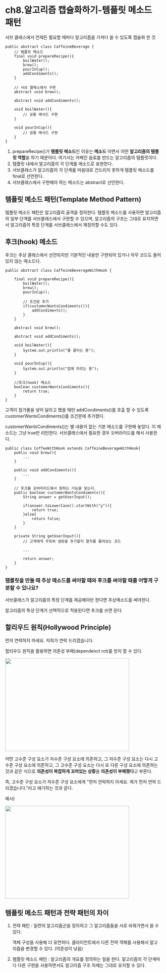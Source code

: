 # ch8.알고리즘 캡슐화하기-템플릿 메소드 패턴
서브 클래스에서 언제든 필요할 때마다 알고리즘을 가져다 쓸 수 있도록 캡슐화 한 것

```
public abstract class CaffeineBeverage {
    // 템플릿 메소드
    final void prepareRecipe(){
        boilWater();
        brew();
        pourInCup();
        addCondiments();
    }

    // 서브 클래스에서 구현
    abstract void brew();
    
    abstract void addCondiments();
    
    void boilWater(){
        // 공통 메서드 구현
    }

    void pourInCup(){
        // 공통 메서드 구현
    }
}
```

1. prepareRecipe()가 **템플릿 메소드**인 이유는 **메소드** 이면서 어떤 **알고리즘의 템플릿 역할**을 하기 때문이다. 여기서는 카페인 음료를 만드는 알고리즘의 템플릿이다.
2. 템플릿 내에서 알고리즘의 각 단계를 메소드로 표현한다.
3. 서브클래스가 알고리즘의 각 단계를 마음대로 건드리지 못하게 템플릿 메소드를 final로 선언한다. 
4. 서브클래스에서 구현해야 하는 메소드는 abstract로 선언한다.


## 템플릿 메소드 패턴(Template Method Pattern)
템플릿 메소드 패턴은 알고리즘의 골격을 정의한다. 템플릿 메소드를 사용하면 알고리즘의 일부 단계를 서브클래스에서 구현할 수 있으며, 알고리즘의 구조는 그대로 유지하면서 알고리즘의 특정 단계를 서브클래스에서 재정의할 수도 있다.

## 후크(hook) 메소드
후크는 추상 클래스에서 선언되지만 기본적인 내용만 구현되어 있거나 아무 코드도 들어있지 않는 메소드다.

```
public abstract class CaffeineBeverageWithHook {
    
    final void prepareRecipe(){
        boilWater();
        brew();
        pourInCup();

        // 조건문 추가
        if(customerWantsCondiments()){
            addCondiments();
        }
    }

    abstract void brew();
    
    abstract void addCondiments();
    
    void boilWater(){
        System.out.println("물 끓이는 중");
    }

    void pourInCup(){
        System.out.println("컵에 따르는 중");
    }

    //후크(hook) 메소드
    boolean customerWantsCondiments(){
        return true;
    }
}
```

고객이 첨가물을 넣어 달라고 했을 때만 addCondiments()를 호출 할 수 있도록 customerWantsCondiments()를 조건문에 추가했다.

customerWantsCondiments()는 별 내용이 없는 기본 메소드를 구현해 놓았다. 이 메소드는 그냥 true만 리턴한다. 서브클래스에서 필요한 경우 오버라이드를 해서 사용한다.



```
public class CoffeeWithHook extends CaffeineBeverageWithHook{
    public void brew(){
        ...
    }

    public void addCondiments(){
        ...
    }

    // 후크를 오버라이드해서 원하는 기능을 넣는다.
    public boolean customerWantsCondiments(){
        String answer = getUserInput();

        if(answer.toLowerCase().startWith("y")){
            return true;
        }else{
            return false;
        }
    }

    private String getUserInput(){
        // 고객에게 우유와 설탕을 추가할지 말지를 물어보는 코드

        ...

        return answer;
    }
}
```


### 템플릿을 만들 때 추상 메소드를 써야할 때와 후크를 써야할 때를 어떻게 구분할 수 있나요?
서브클래스가 알고리즘의 특정 단계를 제공해야만 한다면 추상메소드를 써야한다.

알고리즘의 특성 단계가 선택적으로 적용된다면 후크를 쓰면 된다.


## 할리우드 원칙(Hollywood Principle)
먼저 연락하지 마세요. 저희가 연락 드리겠습니다.

할리우드 원칙을 활용하면 의존성 부패(dependenct rot)를 방지 할 수 있다.

<img src="https://github.com/user-attachments/assets/8e4491b0-aa9d-4e7e-b5f0-09fa62a0ccff" style="width:400px; height:300px;"/>

어떤 고수준 구성 요소가 저수준 구성 요소에 의존하고, 그 저수준 구성 요소는 다시 고수준 구성 요소에 의존하고, 그 고수준 구성 요소는 다시 또 다른 구성 요소에 의존하는 것과 같은 식으로 **의존성이 복잡하게 꼬여있는 상황**을 **의존성이 부패했다**고 부른다.

즉, 고수준 구성 요소가 저수준 구성 요소에게 "먼저 연락하지 마세요. 제가 먼저 연락 드리겠습니다."라고 얘기하는 것과 같다.

예시)

<img src="https://github.com/user-attachments/assets/2cc80da7-582e-4acd-8562-918d88f6c753" style="width:400px; height:300px;"/>

## 템플릿 메소드 패턴과 전략 패턴의 차이
1. 전략 패턴 : 일련의 알고리즘군을 정의하고 그 알고리즘들을 서로 바꿔가면서 쓸 수 있다. 
   
   객체 구성을 사용해 더 유연하다. 클라이언트에서 다른 전략 객체를 사용해서 알고리즘을 변경할 수 있다. (의존성이 낮음)
2. 템플릿 메소드 패턴 : 알고리즘의 개요를 정의하는 일을 한다. 알고리즘의 각 단계마다 다른 구현을 사용하면서도 알고리즘 구조 자체는 그대로 유지할 수 있다.